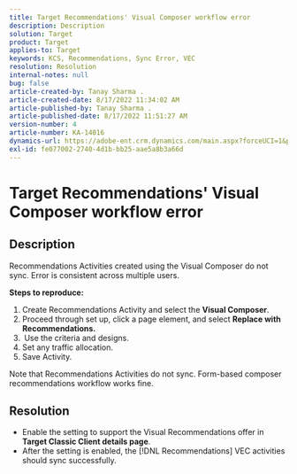 ```yaml
---
title: Target Recommendations' Visual Composer workflow error
description: Description
solution: Target
product: Target
applies-to: Target
keywords: KCS, Recommendations, Sync Error, VEC
resolution: Resolution
internal-notes: null
bug: false
article-created-by: Tanay Sharma .
article-created-date: 8/17/2022 11:34:02 AM
article-published-by: Tanay Sharma .
article-published-date: 8/17/2022 11:51:27 AM
version-number: 4
article-number: KA-14016
dynamics-url: https://adobe-ent.crm.dynamics.com/main.aspx?forceUCI=1&pagetype=entityrecord&etn=knowledgearticle&id=ad273579-201e-ed11-b83e-002248086735
exl-id: fe077002-2740-4d1b-bb25-aae5a8b3a66d
---
```

# Target Recommendations' Visual Composer workflow error

## Description


Recommendations Activities created using the Visual Composer do not sync. Error is consistent across multiple users.

<b>Steps to reproduce:</b>

1. Create Recommendations Activity and select the <b>Visual Composer</b>.
2. Proceed through set up, click a page element, and select <b>Replace with Recommendations.</b>
3. <b> </b>Use the criteria and designs.
4. Set any traffic allocation.
5. Save Activity.




Note that Recommendations Activities do not sync. Form-based composer recommendations workflow works fine.


## Resolution


- Enable the setting to support the Visual Recommendations offer in <b>Target Classic </b> <b>Client details page</b>.
- After the setting is enabled, the [!DNL Recommendations] VEC activities should sync successfully.
